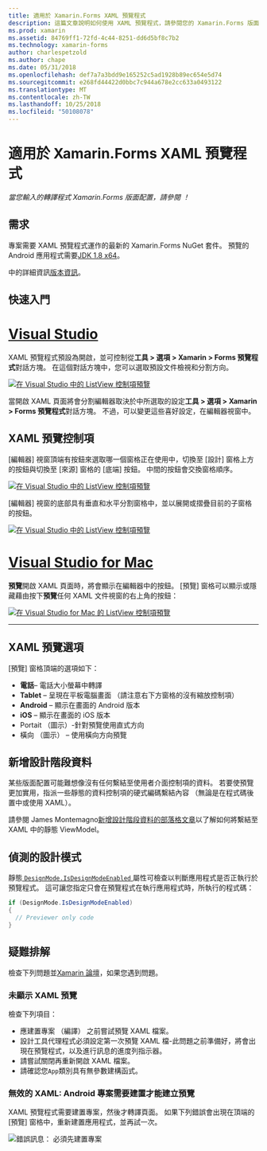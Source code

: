```yaml
---
title: 適用於 Xamarin.Forms XAML 預覽程式
description: 這篇文章說明如何使用 XAML 預覽程式，請參閱您的 Xamarin.Forms 版面配置呈現您輸入。 XAML 預覽程式位於 Visual Studio 2017 和 Visual Studio for mac。
ms.prod: xamarin
ms.assetid: 84769ff1-72fd-4c44-8251-dd6d5bf8c7b2
ms.technology: xamarin-forms
author: charlespetzold
ms.author: chape
ms.date: 05/31/2018
ms.openlocfilehash: def7a7a3bdd9e165252c5ad1928b89ec654e5d74
ms.sourcegitcommit: e268fd44422d0bbc7c944a678e2cc633a0493122
ms.translationtype: MT
ms.contentlocale: zh-TW
ms.lasthandoff: 10/25/2018
ms.locfileid: "50108078"
---
```

# <a name="xaml-previewer-for-xamarinforms"></a>適用於 Xamarin.Forms XAML 預覽程式

_當您輸入的轉譯程式 Xamarin.Forms 版面配置，請參閱 ！_

## <a name="requirements"></a>需求

專案需要 XAML 預覽程式運作的最新的 Xamarin.Forms NuGet 套件。 預覽的 Android 應用程式需要[JDK 1.8 x64](http://www.oracle.com/technetwork/java/javase/downloads/jdk8-downloads-2133151.html)。

中的詳細資訊[版本資訊](https://developer.xamarin.com/releases/studio/xamarin.studio_6.2/xamarin.studio_6.2/#Xamarin_Forms_Previewer)。

## <a name="getting-started"></a>快速入門

# <a name="visual-studiotabwindows"></a>[Visual Studio](#tab/windows)

XAML 預覽程式預設為開啟，並可控制從**工具 > 選項 > Xamarin > Forms 預覽程式**對話方塊。 在這個對話方塊中，您可以選取預設文件檢視和分割方向。

[![在 Visual Studio 中的 ListView 控制項預覽](xaml-previewer-images/xamlp-options-vs.png "Visual Studio 中的表單可於預覽程式選項")](xaml-previewer-images/xamlp-options-vs.png#lightbox "Visual Studio 中的表單可於預覽程式選項")

當開啟 XAML 頁面將會分割編輯器取決於中所選取的設定**工具 > 選項 > Xamarin > Forms 預覽程式**對話方塊。 不過，可以變更這些喜好設定，在編輯器視窗中。

## <a name="xaml-preview-controls"></a>XAML 預覽控制項

[編輯器] 視窗頂端有按鈕來選取哪一個窗格正在使用中，切換至 [設計] 窗格上方的按鈕與切換至 [來源] 窗格的 [底端] 按鈕。 中間的按鈕會交換窗格順序。

[![在 Visual Studio 中的 ListView 控制項預覽](xaml-previewer-images/xamlp-controls-vs.png "Forms 預覽程式窗格會控制在 Visual Studio")](xaml-previewer-images/xamlp-controls-vs.png#lightbox "控制在 Visual Studio 中的表單可於預覽程式窗格")

[編輯器] 視窗的底部具有垂直和水平分割窗格中，並以展開或摺疊目前的子窗格的按鈕。

[![在 Visual Studio 中的 ListView 控制項預覽](xaml-previewer-images/xamlp-controls2-vs.png "Forms 預覽程式窗格會控制在 Visual Studio")](xaml-previewer-images/xamlp-controls2-vs.png#lightbox "控制在 Visual Studio 中的表單可於預覽程式窗格")

# <a name="visual-studio-for-mactabmacos"></a>[Visual Studio for Mac](#tab/macos)

**預覽**開啟 XAML 頁面時，將會顯示在編輯器中的按鈕。 [預覽] 窗格可以顯示或隱藏藉由按下**預覽**任何 XAML 文件視窗的右上角的按鈕：

[![在 Visual Studio for Mac 的 ListView 控制項預覽](xaml-previewer-images/xamlp-list-sml.png "Forms 預覽程式，在 Visual Studio for Mac")](xaml-previewer-images/xamlp-list.png#lightbox "Forms 預覽程式，在 Visual Studio for Mac")

-----

## <a name="xaml-preview-options"></a>XAML 預覽選項

[預覽] 窗格頂端的選項如下：

* **電話**– 電話大小螢幕中轉譯
* **Tablet** – 呈現在平板電腦畫面 （請注意右下方窗格的沒有縮放控制項）
* **Android** – 顯示在畫面的 Android 版本
* **iOS** – 顯示在畫面的 iOS 版本
* Portait （圖示）-針對預覽使用直式方向
* 橫向 （圖示） – 使用橫向方向預覽

## <a name="adding-design-time-data"></a>新增設計階段資料

某些版面配置可能難想像沒有任何繫結至使用者介面控制項的資料。 若要使預覽更加實用，指派一些靜態的資料控制項的硬式編碼繫結內容 （無論是在程式碼後置中或使用 XAML）。

請參閱 James Montemagno[新增設計階段資料的部落格文章](http://motzcod.es/post/143702671962/xamarinforms-xaml-previewer-design-time-data)以了解如何將繫結至 XAML 中的靜態 ViewModel。

## <a name="detecting-design-mode"></a>偵測的設計模式

靜態[ `DesignMode.IsDesignModeEnabled` ](xref:Xamarin.Forms.DesignMode.IsDesignModeEnabled)屬性可檢查以判斷應用程式是否正執行於預覽程式。 這可讓您指定只會在預覽程式在執行應用程式時，所執行的程式碼：

```csharp
if (DesignMode.IsDesignModeEnabled)
{
  // Previewer only code  
}
```

## <a name="troubleshooting"></a>疑難排解

檢查下列問題並[Xamarin 論壇](https://forums.xamarin.com/categories/xamarin-forms)，如果您遇到問題。

### <a name="xaml-preview-isnt-showing"></a>未顯示 XAML 預覽

檢查下列項目：

* 應建置專案 （編譯） 之前嘗試預覽 XAML 檔案。
* 設計工具代理程式必須設定第一次預覽 XAML 檔-此問題之前準備好，將會出現在預覽程式，以及進行訊息的進度列指示器。
* 請嘗試關閉再重新開啟 XAML 檔案。
* 請確認您`App`類別具有無參數建構函式。

### <a name="invalid-xaml-the-android-project-needs-to-built-before-preview-can-be-created"></a>無效的 XAML: Android 專案需要建置才能建立預覽

XAML 預覽程式需要建置專案，然後才轉譯頁面。
如果下列錯誤會出現在頂端的 [預覽] 窗格中，重新建置應用程式，並再試一次。

![錯誤訊息： 必須先建置專案](xaml-previewer-images/error-not-built-sml.png "錯誤訊息： 重建專案")
